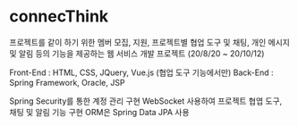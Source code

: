 # connecThink

프로젝트를 같이 하기 위한 멤버 모집, 지원, 프로젝트별 협업 도구 및 채팅, 개인 메시지 및 알림 등의 기능을 제공하는 웹 서비스 개발 프로젝트 (20/8/20 ~ 20/10/12)

Front-End : HTML, CSS, JQuery, Vue.js (협업 도구 기능에서만)
Back-End : Spring Framework, Oracle, JSP

Spring Security를 통한 계정 관리 구현
WebSocket 사용하여 프로젝트 협엽 도구, 채팅 및 알림 기능 구현
ORM은 Spring Data JPA 사용

